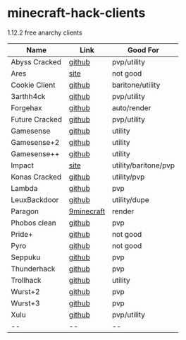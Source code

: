 # minecraft-hack-clients
1.12.2 free anarchy clients

Name | Link | Good For 
|--|--|--|
Abyss Cracked | [github](https://github.com/PlutoSolutions/Abyss/) | pvp/utility
Ares | [site](https://aresclient.org/) | not good 
Cookie Client | [github](https://github.com/bebeli555/CookieClient) | baritone/utility 
3arthh4ck | [github](https://github.com/3arthqu4ke/3arthh4ck) | pvp/utility
Forgehax | [github](https://github.com/fr1kin/ForgeHax) | auto/render
Future Cracked | [github](https://github.com/PlutoSolutions/Future) | pvp/utility
Gamesense | [github](https://github.com/IUDevman/gamesense-client) | utility
Gamesense+2 | [github](https://github.com/Droid-D3V/gamesense-plus-2) | utility
Gamesense++ | [github](https://github.com/TechAle/gsplusplus) | utility
Impact | [site](https://impactclient.net) | utility/baritone/pvp
Konas Cracked | [github](https://github.com/PlutoSolutions/KonasRewrite) | utility/pvp
Lambda | [github](https://github.com/lambda-client/lambda) | pvp
LeuxBackdoor | [github](https://github.com/3arthx/Leux-Backdoor) | utility/dupe
Paragon | [9minecraft](https://9minecraft.net/paragon-client/) | render
Phobos clean | [github](https://github.com/bstar16/Phobos-1.9.0-BUILDABLE-SRC) | pvp
Pride+ | [github](https://github.com/MolokyMC/PridePlus) | not good
Pyro | [github](https://github.com/PlutoSolutions/Pyro) | not good
Seppuku | [github](https://github.com/seppukudevelopment/seppuku) | pvp
Thunderhack | [github](https://github.com/Pan4ur/ThunderHackPlus) | pvp
Trollhack | [github](https://github.com/Luna5ama/TrollHack) | utility
Wurst+2 | [github](https://github.com/WurstPlus/wurstplus-two) | pvp
Wurst+3 | [github](https://github.com/WurstPlus/wurst-plus-three) | pvp
Xulu | [github](https://github.com/Elementars/Xulu-v1.5.2) | pvp/utility
|--|--|--|

